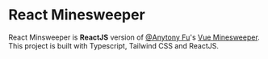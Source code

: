 # React Minesweeper

React Minsweeper is **ReactJS** version of [@Anytony Fu](https://twitter.com/antfu7)'s [Vue Minesweeper](https://github.com/antfu/vue-minesweeper). This project is built with Typescript, Tailwind CSS and ReactJS.
